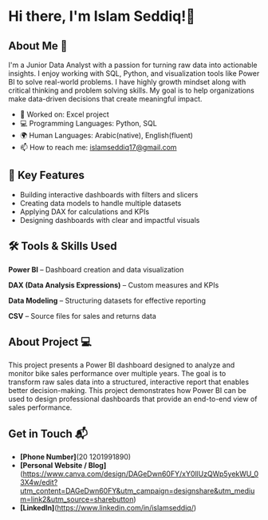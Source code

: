 # Hi there, I'm Islam Seddiq!👋

## About Me 🚀

I'm a Junior Data Analyst with a passion for turning raw data into actionable insights. I enjoy working with SQL, Python, and visualization tools like Power BI to solve real-world problems. I have highly growth mindset along with critical thinking and problem solving skills. My goal is to help organizations make data-driven decisions that create meaningful impact.

- 🔭 Worked on: Excel project
- 💻 Programming Languages: Python, SQL
- 🌍 Human Languages: Arabic(native), English(fluent)
- 📫 How to reach me: islamseddiq17@gmail.com

## 🎯 Key Features

- Building interactive dashboards with filters and slicers
- Creating data models to handle multiple datasets
- Applying DAX for calculations and KPIs
- Designing dashboards with clear and impactful visuals

## 🛠 Tools & Skills Used

**Power BI** – Dashboard creation and data visualization

**DAX (Data Analysis Expressions)** – Custom measures and KPIs

**Data Modeling** – Structuring datasets for effective reporting

**CSV** – Source files for sales and returns data

## About Project 💻

This project presents a Power BI dashboard designed to analyze and monitor bike sales performance over multiple years. The goal is to transform raw sales data into a structured, interactive report that enables better decision-making. This project demonstrates how Power BI can be used to design professional dashboards that provide an end-to-end view of sales performance.

## Get in Touch 📬
- **[Phone Number]**(20 1201991890)
- **[Personal Website / Blog]**(https://www.canva.com/design/DAGeDwn60FY/xY0llUzQWp5yekWU_03X4w/edit?utm_content=DAGeDwn60FY&utm_campaign=designshare&utm_medium=link2&utm_source=sharebutton)
- **[LinkedIn]**(https://www.linkedin.com/in/islamseddiq/)
